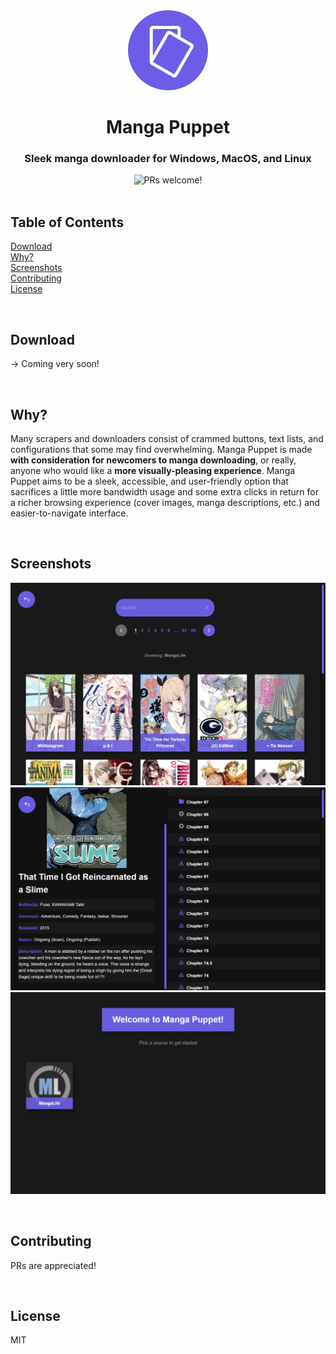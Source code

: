 <div align="center">
  <img width="128px" src="electron/logo.png">
  <p></p>
  <h1><b>Manga Puppet</b></h1>
  <h3>Sleek manga downloader for Windows, MacOS, and Linux</h3>
  <p></p>
  <a>
    <img src="https://img.shields.io/badge/PRs-welcome-brightgreen.svg" alt="PRs welcome!" />
  </a>
  <br />
</div>

<br />

## **Table of Contents**

[Download](#download)  
[Why?](#why)  
[Screenshots](#screenshots)  
[Contributing](#contributing)  
[License](#license)

<br />

## **Download**

&rarr; Coming very soon!

<br />

## **Why?**

Many scrapers and downloaders consist of crammed buttons, text lists, and configurations that some may find overwhelming. Manga Puppet is made **with consideration for newcomers to manga downloading**, or really, anyone who would like a **more visually-pleasing experience**. Manga Puppet aims to be a sleek, accessible, and user-friendly option that sacrifices a little more bandwidth usage and some extra clicks in return for a richer browsing experience (cover images, manga descriptions, etc.) and easier-to-navigate interface.

<br />

## **Screenshots**

![Manga view screenshot](screenshots/mangas.png)
![Chapters view screenshot](screenshots/chapters.png)
![Sources view screenshot](screenshots/sources.png)

<br />

## **Contributing**

PRs are appreciated!

<br />

## **License**

MIT

<br />
